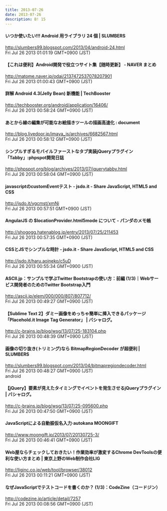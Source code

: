 ```yaml
---
title: 2013-07-26
date: 2013-07-26
description: B! 15
---
```


#### いつか使いたい!!! Android 用ライブラリ 24 個 | SLUMBERS
http://slumbers99.blogspot.com/2013/04/android-24.html<br>
Fri Jul 26 2013 01:01:19 GMT+0900 (JST)<br>


#### 【これは便利】Android開発で役立つサイト集【随時更新】 - NAVER まとめ
http://matome.naver.jp/odai/2137472537078207901<br>
Fri Jul 26 2013 01:00:43 GMT+0900 (JST)<br>


#### 詳解 Android 4.3(Jelly Bean) 新機能 | TechBooster
http://techbooster.org/android/application/16406/<br>
Fri Jul 26 2013 00:58:24 GMT+0900 (JST)<br>


#### あとから線の編集が可能なお絵描きツールの描画高速化 : document
http://blog.livedoor.jp/imaya_js/archives/6682567.html<br>
Fri Jul 26 2013 00:58:12 GMT+0900 (JST)<br>


#### シンプルすぎるモバイルファーストなタブ実装jQueryプラグイン「Tabby」:phpspot開発日誌
http://phpspot.org/blog/archives/2013/07/jquerytabby.html<br>
Fri Jul 26 2013 00:58:04 GMT+0900 (JST)<br>


#### javascriptのcustomEventテスト - jsdo.it - Share JavaScript, HTML5 and CSS
http://jsdo.it/ygcmst/xmNi<br>
Fri Jul 26 2013 00:57:51 GMT+0900 (JST)<br>


#### AngularJS の $locationProvider.html5mode について - パンダのメモ帳
http://shogogg.hatenablog.jp/entry/2013/07/25/211453<br>
Fri Jul 26 2013 00:57:35 GMT+0900 (JST)<br>


#### CSSとJSでシンプルな時計 - jsdo.it - Share JavaScript, HTML5 and CSS
http://jsdo.it/haru.aoineko/c5uD<br>
Fri Jul 26 2013 00:55:34 GMT+0900 (JST)<br>


#### ASCII.jp：サンプルで学ぶTwitter Bootstrapの使い方：前編 (1/3)｜Webサービス開発者のためのTwitter Bootstrap入門
http://ascii.jp/elem/000/000/807/807712/<br>
Fri Jul 26 2013 00:49:27 GMT+0900 (JST)<br>


#### 【Sublime Text 2】ダミー画像をめっちゃ簡単に挿入できるパッケージ 「Placehold.it Image Tag Generator」 | バシャログ。
http://c-brains.jp/blog/wsg/13/07/25-183104.php<br>
Fri Jul 26 2013 00:48:39 GMT+0900 (JST)<br>


#### 画像の切り抜き(トリミング)なら BitmapRegionDecoder が超便利 | SLUMBERS
http://slumbers99.blogspot.com/2013/04/bitmapregiondecoder.html<br>
Fri Jul 26 2013 00:48:27 GMT+0900 (JST)<br>
android


#### 【jQuery】要素が見えたタイミングでイベントを発生させるjQueryプラグイン | バシャログ。
http://c-brains.jp/blog/wsg/13/07/25-095600.php<br>
Fri Jul 26 2013 00:47:50 GMT+0900 (JST)<br>


#### JavaScriptによる自動振仮名入力·autokana MOONGIFT
http://www.moongift.jp/2013/07/20130725-3/<br>
Fri Jul 26 2013 00:46:41 GMT+0900 (JST)<br>


#### Web屋ならチェックしておきたい！作業効率が激変するChrome DevToolsの便利な使い方まとめ | 東京上野のWeb制作会社LIG
http://liginc.co.jp/web/tool/browser/38012<br>
Fri Jul 26 2013 00:11:21 GMT+0900 (JST)<br>


#### なぜJavaScriptでテストコードを書くのか？ (1/3)：CodeZine（コードジン）
http://codezine.jp/article/detail/7257<br>
Fri Jul 26 2013 00:08:56 GMT+0900 (JST)<br>


